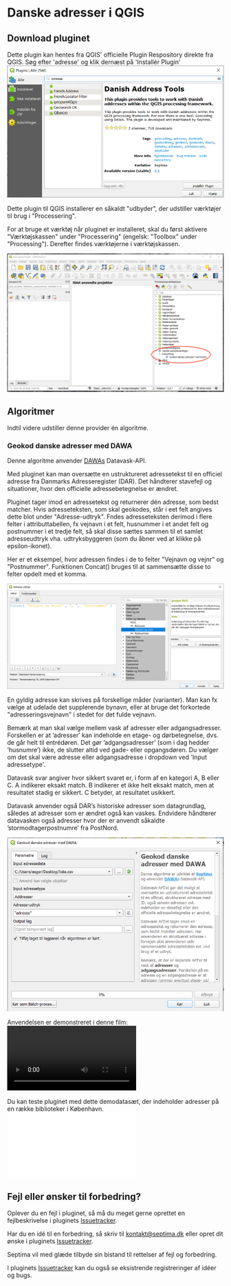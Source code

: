 # Danske adresser i QGIS
## Download pluginet
Dette plugin kan hentes fra QGIS' officielle Plugin Respository direkte fra QGIS. Søg efter 'adresse' og klik dernæst på 'Installér Plugin'
![QGISPluginRepository](./imgs/QGISPluginRepository.png)

Dette plugin til QGIS installerer en såkaldt "udbyder", der udstiller værktøjer til brug i "Processering".

For at bruge et værktøj når pluginet er installeret, skal du først aktivere "Værktøjskassen" under "Processering" (engelsk: "Toolbox" under "Processing"). Derefter findes værktøjerne i værktøjskassen.

![Værktøjskasse](./imgs/screendump.png)

## Algoritmer
Indtil videre udstiller denne provider én algoritme.

### Geokod danske adresser med DAWA
Denne algoritme anvender <a href="https://dawa.aws.dk/">DAWAs</a> Datavask-API.


Med pluginet kan man oversætte en ustruktureret adressetekst til en officiel adresse fra Danmarks Adresseregister (DAR). Det håndterer stavefejl og situationer, hvor den officielle adressebetegnelse er ændret.

Pluginet tager imod en adressetekst og returnerer dén adresse, som bedst matcher. Hvis adresseteksten, som skal geokodes, står i eet felt angives dette blot under "Adresse-udtryk". Fndes adresseteksten derimod i flere felter i attributtabellen, fx vejnavn i et felt, husnummer i et andet felt og postnummer i et tredje felt, så skal disse sættes sammen til et samlet adresseudtryk vha. udtryksbyggeren (som du åbner ved at klikke på epsilon-ikonet).

Her er et eksempel, hvor adressen findes i de to felter "Vejnavn og vejnr" og "Postnummer". Funktionen Concat() bruges til at sammensætte disse to felter opdelt med et komma.

![Udtryksbygger](./imgs/Udtryksbygger.png)

En gyldig adresse kan skrives på forskellige måder (varianter). Man kan fx vælge at udelade det supplerende bynavn, eller at bruge det forkortede "adresseringsvejnavn" i stedet for det fulde vejnavn.

Bemærk at man skal vælge mellem vask af adresser eller adgangsadresser. Forskellen er at ’adresser’ kan indeholde en etage- og dørbetegnelse, dvs. de går helt til entrédøren. Det gør ’adgangsadresser’ (som i dag hedder ’husnumre’) ikke, de slutter altid ved gade- eller opgangsdøren. Du vælger om det skal være adresse eller adgangsadresse i dropdown ved 'Input adressetype'.

Datavask svar angiver hvor sikkert svaret er, i form af en kategori A, B eller C. A indikerer eksakt match. B indikerer et ikke helt eksakt match, men at resultatet stadig er sikkert. C betyder, at resultatet usikkert. 

Datavask anvender også DAR’s historiske adresser som datagrundlag, således at adresser som er ændret også kan vaskes. Endvidere håndterer datavasken også adresser hvor der er anvendt såkaldte ’stormodtagerpostnumre’ fra PostNord. 

![Værktøj til geokodning](./imgs/geokod.png)

Anvendelsen er demonstreret i denne film:
![Demonstration](./imgs/Geokodning_med_plugin.mp4)

Du kan teste pluginet med dette demodatasæt, der indeholder adresser på en række biblioteker i København.
![Datasæt](./imgs/Biblioteker.txt)

## Fejl eller ønsker til forbedring?
Oplever du en fejl i pluginet, så må du meget gerne oprettet en fejlbeskrivelse i pluginets <a href="https://github.com/Septima/qgis-addresstoolsdk/issues">Issuetracker</a>.

Har du en idé til en forbedring, så skriv til kontakt@septima.dk eller opret dit ønske i pluginets <a href="https://github.com/Septima/qgis-addresstoolsdk/issues">Issuetracker</a>. 

Septima vil med glæde tilbyde sin bistand til rettelser af fejl og forbedring.

I pluginets <a href="https://github.com/Septima/qgis-addresstoolsdk/issues">Issuetracker</a> kan du også se eksistrende registreringer af idéer og bugs.
